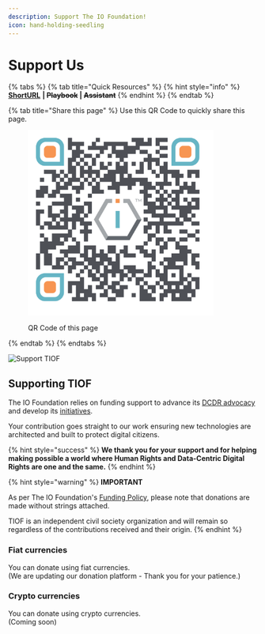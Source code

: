 ```yaml
---
description: Support The IO Foundation!
icon: hand-holding-seedling
---
```


# Support Us

{% tabs %}
{% tab title="Quick Resources" %}
{% hint style="info" %}
[**ShortURL**](https://short.theiofoundation.org/TIOFDocsSupportUs) **|&#x20;**~~**Playbook**~~**&#x20;|&#x20;**~~**Assistant**~~
{% endhint %}
{% endtab %}

{% tab title="Share this page" %}
Use this QR Code to quickly share this page.

<figure><img src="../.gitbook/assets/TIOFSupportTheIOFoundation_4096x4096.png" alt="" width="375"><figcaption><p>QR Code of this page</p></figcaption></figure>
{% endtab %}
{% endtabs %}

![Support TIOF](<../.gitbook/assets/\[TIOF] Comms \[P] TIOF Website Donate ENG v1.0.png>)

## Supporting TIOF

The IO Foundation relies on funding support to advance its [DCDR advocacy](https://tiof.click/DCDRAdvocacy) and develop its [initiatives](https://tiof.click/TIOFInitiatives).

Your contribution goes straight to our work ensuring new technologies are architected and built to protect digital citizens.

{% hint style="success" %}
**We thank you for your support and for helping making possible a world where Human Rights and Data-Centric Digital Rights are one and the same.**
{% endhint %}

{% hint style="warning" %}
**IMPORTANT**

As per The IO Foundation's [Funding Policy](https://tiof.click/TIOFPolicyFunding), please note that donations are made without strings attached.

TIOF is an independent civil society organization and will remain so regardless of the contributions received and their origin.
{% endhint %}

### Fiat currencies

You can donate using fiat currencies.\
(We are updating our donation platform - Thank you for your patience.)

### Crypto currencies

You can donate using crypto currencies.\
(Coming soon)
